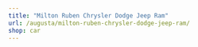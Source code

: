 ```yaml
---
title: "Milton Ruben Chrysler Dodge Jeep Ram"
url: /augusta/milton-ruben-chrysler-dodge-jeep-ram/
shop: car
---
```

